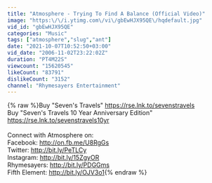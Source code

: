 ```yaml
---
title: "Atmosphere - Trying To Find A Balance (Official Video)"
image: "https:\/\/i.ytimg.com\/vi\/gbEwHJX95QE\/hqdefault.jpg"
vid_id: "gbEwHJX95QE"
categories: "Music"
tags: ["atmosphere","slug","ant"]
date: "2021-10-07T10:52:50+03:00"
vid_date: "2006-11-02T23:22:02Z"
duration: "PT4M22S"
viewcount: "15620545"
likeCount: "83791"
dislikeCount: "3152"
channel: "Rhymesayers Entertainment"
---
```

{% raw %}Buy &quot;Seven's Travels&quot; <a rel="nofollow" target="blank" href="https://rse.lnk.to/sevenstravels">https://rse.lnk.to/sevenstravels</a><br />Buy &quot;Seven's Travels 10 Year Anniversary Edition&quot; <a rel="nofollow" target="blank" href="https://rse.lnk.to/sevenstravels10yr">https://rse.lnk.to/sevenstravels10yr</a><br /><br />Connect with Atmosphere on:<br />Facebook: <a rel="nofollow" target="blank" href="http://on.fb.me/U8RgGs">http://on.fb.me/U8RgGs</a><br />Twitter: <a rel="nofollow" target="blank" href="http://bit.ly/PeTLCy">http://bit.ly/PeTLCy</a><br />Instagram: <a rel="nofollow" target="blank" href="http://bit.ly/15ZgyOR">http://bit.ly/15ZgyOR</a><br />Rhymesayers: <a rel="nofollow" target="blank" href="http://bit.ly/PDGGms">http://bit.ly/PDGGms</a><br />Fifth Element: <a rel="nofollow" target="blank" href="http://bit.ly/OJV3o1">http://bit.ly/OJV3o1</a>{% endraw %}
